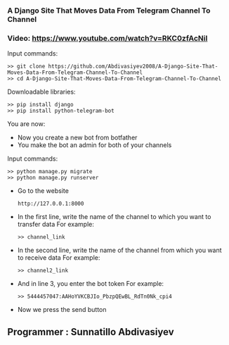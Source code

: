 ### A Django Site That Moves Data From Telegram Channel To Channel

### Video: https://www.youtube.com/watch?v=RKC0zfAcNiI

Input commands:

    >> git clone https://github.com/Abdivasiyev2008/A-Django-Site-That-Moves-Data-From-Telegram-Channel-To-Channel
    >> cd A-Django-Site-That-Moves-Data-From-Telegram-Channel-To-Channel

Downloadable libraries:
    
    >> pip install django
    >> pip install python-telegram-bot

You are now:
* Now you create a new bot from botfather
* You make the bot an admin for both of your channels

Input commands:
    
    >> python manage.py migrate
    >> python manage.py runserver

* Go to the website
    ```
    http://127.0.0.1:8000
    ```
* In the first line, write the name of the channel to which you want to transfer data For example:

    ```
    >> channel_link
    ```

* In the second line, write the name of the channel from which you want to receive data For example:

    ```
    >> channel2_link
    ```

* And in line 3, you enter the bot token For example:

    ```
    >> 5444457047:AAHoYVKCBJIo_PbzpQEwBL_RdTn0Nk_cpi4
    ```

* Now we press the send button

## __Programmer__ : Sunnatillo Abdivasiyev
